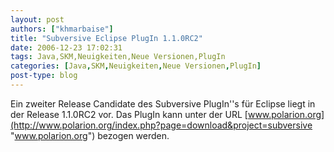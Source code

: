 ```yaml
---
layout: post
authors: ["khmarbaise"]
title: "Subversive Eclipse PlugIn 1.1.0RC2"
date: 2006-12-23 17:02:31
tags: Java,SKM,Neuigkeiten,Neue Versionen,PlugIn
categories: [Java,SKM,Neuigkeiten,Neue Versionen,PlugIn]
post-type: blog
---
```

Ein zweiter Release Candidate des Subversive PlugIn''s für Eclipse liegt in der Release 1.1.0RC2 vor. Das PlugIn kann 
unter der URL [www.polarion.org](http://www.polarion.org/index.php?page=download&project=subversive "www.polarion.org") bezogen werden.
